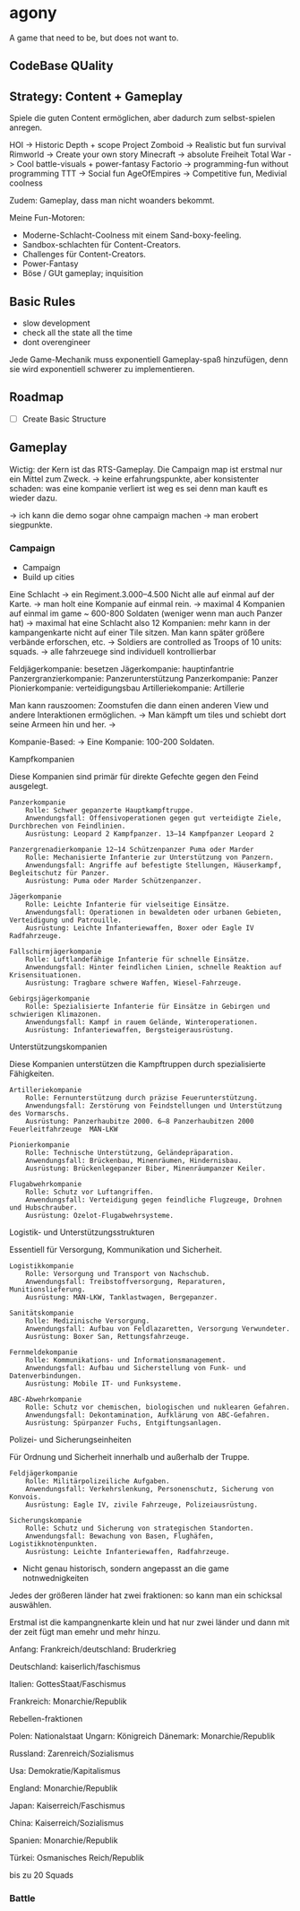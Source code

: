 # agony
A game that need to be, but does not want to.

## CodeBase QUality

## Strategy: Content + Gameplay
Spiele die guten Content ermöglichen, aber dadurch zum selbst-spielen
anregen.

HOI -> Historic Depth + scope
Project Zomboid -> Realistic but fun survival
Rimworld -> Create your own story
Minecraft -> absolute Freiheit
Total War -> Cool battle-visuals + power-fantasy
Factorio -> programming-fun without programming
TTT -> Social fun
AgeOfEmpires -> Competitive fun, Medivial coolness

Zudem:
Gameplay, dass man nicht woanders bekommt.

Meine Fun-Motoren:
- Moderne-Schlacht-Coolness mit einem Sand-boxy-feeling.
- Sandbox-schlachten für Content-Creators.
- Challenges für Content-Creators.
- Power-Fantasy
- Böse / GUt gameplay; inquisition



## Basic Rules
- slow development 
- check all the state all the time
- dont overengineer

Jede Game-Mechanik muss exponentiell Gameplay-spaß hinzufügen, denn 
sie wird exponentiell schwerer zu implementieren.


## Roadmap

- [ ] Create Basic Structure

## Gameplay

Wictig: der Kern ist das RTS-Gameplay. Die Campaign map ist erstmal nur
ein Mittel zum Zweck.
-> keine erfahrungspunkte, aber konsistenter schaden: was eine kompanie verliert ist weg
es sei denn man kauft es wieder dazu.

-> ich kann die demo sogar ohne campaign machen -> man erobert siegpunkte.

### Campaign
- Campaign 
- Build up cities

Eine Schlacht -> ein Regiment.3.000–4.500 
Nicht alle auf einmal auf der Karte.
-> man holt eine Kompanie auf einmal rein.
-> maximal 4 Kompanien auf einmal im game ~ 600-800 Soldaten (weniger wenn man auch Panzer hat)
-> maximal hat eine Schlacht also 12 Kompanien: mehr kann in der 
  kampangenkarte nicht auf einer Tile sitzen.
Man kann später größere verbände erforschen, etc.
-> Soldiers are controlled as Troops of 10 units: squads.
-> alle fahrzeuege sind individuell kontrollierbar


Feldjägerkompanie: besetzen
Jägerkompanie: hauptinfantrie
Panzergranzierkompanie: Panzerunterstützung
Panzerkompanie: Panzer
Pionierkompanie: verteidigungsbau
Artilleriekompanie: Artillerie

Man kann rauszoomen: Zoomstufen die dann einen anderen View und andere 
Interaktionen ermöglichen.
-> Man kämpft um tiles und schiebt dort seine Armeen hin und her.
->

Kompanie-Based: 
-> Eine Kompanie: 100-200 Soldaten.

Kampfkompanien

Diese Kompanien sind primär für direkte Gefechte gegen den Feind ausgelegt.

    Panzerkompanie
        Rolle: Schwer gepanzerte Hauptkampftruppe.
        Anwendungsfall: Offensivoperationen gegen gut verteidigte Ziele, Durchbrechen von Feindlinien.
        Ausrüstung: Leopard 2 Kampfpanzer. 13–14 Kampfpanzer Leopard 2

    Panzergrenadierkompanie 12–14 Schützenpanzer Puma oder Marder
        Rolle: Mechanisierte Infanterie zur Unterstützung von Panzern.
        Anwendungsfall: Angriffe auf befestigte Stellungen, Häuserkampf, Begleitschutz für Panzer.
        Ausrüstung: Puma oder Marder Schützenpanzer.

    Jägerkompanie
        Rolle: Leichte Infanterie für vielseitige Einsätze.
        Anwendungsfall: Operationen in bewaldeten oder urbanen Gebieten, Verteidigung und Patrouille.
        Ausrüstung: Leichte Infanteriewaffen, Boxer oder Eagle IV Radfahrzeuge.

    Fallschirmjägerkompanie
        Rolle: Luftlandefähige Infanterie für schnelle Einsätze.
        Anwendungsfall: Hinter feindlichen Linien, schnelle Reaktion auf Krisensituationen.
        Ausrüstung: Tragbare schwere Waffen, Wiesel-Fahrzeuge.

    Gebirgsjägerkompanie
        Rolle: Spezialisierte Infanterie für Einsätze in Gebirgen und schwierigen Klimazonen.
        Anwendungsfall: Kampf in rauem Gelände, Winteroperationen.
        Ausrüstung: Infanteriewaffen, Bergsteigerausrüstung.

Unterstützungskompanien

Diese Kompanien unterstützen die Kampftruppen durch spezialisierte Fähigkeiten.

    Artilleriekompanie
        Rolle: Fernunterstützung durch präzise Feuerunterstützung.
        Anwendungsfall: Zerstörung von Feindstellungen und Unterstützung des Vormarschs.
        Ausrüstung: Panzerhaubitze 2000. 6–8 Panzerhaubitzen 2000  Feuerleitfahrzeuge  MAN-LKW

    Pionierkompanie
        Rolle: Technische Unterstützung, Geländepräparation.
        Anwendungsfall: Brückenbau, Minenräumen, Hindernisbau.
        Ausrüstung: Brückenlegepanzer Biber, Minenräumpanzer Keiler.

    Flugabwehrkompanie
        Rolle: Schutz vor Luftangriffen.
        Anwendungsfall: Verteidigung gegen feindliche Flugzeuge, Drohnen und Hubschrauber.
        Ausrüstung: Ozelot-Flugabwehrsysteme.

Logistik- und Unterstützungsstrukturen

Essentiell für Versorgung, Kommunikation und Sicherheit.

    Logistikkompanie
        Rolle: Versorgung und Transport von Nachschub.
        Anwendungsfall: Treibstoffversorgung, Reparaturen, Munitionslieferung.
        Ausrüstung: MAN-LKW, Tanklastwagen, Bergepanzer.

    Sanitätskompanie
        Rolle: Medizinische Versorgung.
        Anwendungsfall: Aufbau von Feldlazaretten, Versorgung Verwundeter.
        Ausrüstung: Boxer San, Rettungsfahrzeuge.

    Fernmeldekompanie
        Rolle: Kommunikations- und Informationsmanagement.
        Anwendungsfall: Aufbau und Sicherstellung von Funk- und Datenverbindungen.
        Ausrüstung: Mobile IT- und Funksysteme.

    ABC-Abwehrkompanie
        Rolle: Schutz vor chemischen, biologischen und nuklearen Gefahren.
        Anwendungsfall: Dekontamination, Aufklärung von ABC-Gefahren.
        Ausrüstung: Spürpanzer Fuchs, Entgiftungsanlagen.

Polizei- und Sicherungseinheiten

Für Ordnung und Sicherheit innerhalb und außerhalb der Truppe.

    Feldjägerkompanie
        Rolle: Militärpolizeiliche Aufgaben.
        Anwendungsfall: Verkehrslenkung, Personenschutz, Sicherung von Konvois.
        Ausrüstung: Eagle IV, zivile Fahrzeuge, Polizeiausrüstung.

    Sicherungskompanie
        Rolle: Schutz und Sicherung von strategischen Standorten.
        Anwendungsfall: Bewachung von Basen, Flughäfen, Logistikknotenpunkten.
        Ausrüstung: Leichte Infanteriewaffen, Radfahrzeuge.



- Nicht genau historisch, sondern angepasst an die game notnwednigkeiten

Jedes der größeren länder hat zwei fraktionen: so kann man ein schicksal auswählen.

Erstmal ist die kampangnenkarte klein und hat nur zwei länder
und dann mit der zeit fügt man emehr und mehr hinzu.

Anfang: Frankreich/deutschland: Bruderkrieg

Deutschland: kaiserlich/faschismus

Italien: GottesStaat/Faschismus

Frankreich: Monarchie/Republik

Rebellen-fraktionen

Polen: Nationalstaat
Ungarn: Königreich
Dänemark: Monarchie/Republik

Russland: Zarenreich/Sozialismus

Usa: Demokratie/Kapitalismus

England: Monarchie/Republik

Japan: Kaiserreich/Faschismus

China: Kaiserreich/Sozialismus

Spanien: Monarchie/Republik

Türkei: Osmanisches Reich/Republik


bis zu 20 Squads

### Battle

